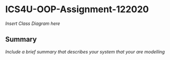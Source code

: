 # ICS4U-OOP-Assignment-122020

*Insert Class Diagram here*  

## Summary
*Include a brief summary that describes your system that your are modelling*
